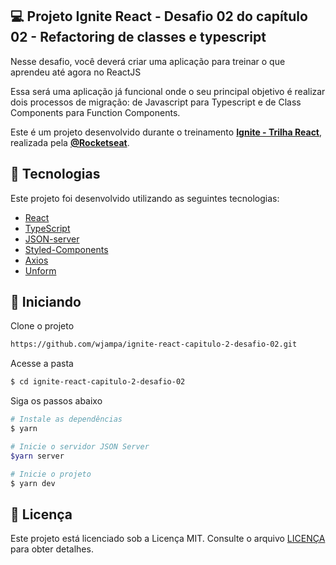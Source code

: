 ## 💻 Projeto Ignite React - Desafio 02 do capítulo 02 - Refactoring de classes e typescript

Nesse desafio, você deverá criar uma aplicação para treinar o que aprendeu até agora no ReactJS

Essa será uma aplicação já funcional onde o seu principal objetivo é realizar dois processos de migração: de Javascript para Typescript e de Class Components para Function Components.

Este é um projeto desenvolvido durante o treinamento **[Ignite - Trilha React](https://rocketseat.com.br/)**, realizada pela **[@Rocketseat](https://github.com/Rocketseat)**.

## 🔖 Tecnologias

Este projeto foi desenvolvido utilizando as seguintes tecnologias:

- [React](https://reactjs.org)
- [TypeScript](https://www.typescriptlang.org/)
- [JSON-server](https://github.com/typicode/json-server)
- [Styled-Components](https://styled-components.com/)
- [Axios](https://github.com/axios/axios)
- [Unform](https://unform.dev/)

## 🚀 Iniciando

Clone o projeto

```bash
https://github.com/wjampa/ignite-react-capitulo-2-desafio-02.git
```

Acesse a pasta

```bash
$ cd ignite-react-capitulo-2-desafio-02
```

Siga os passos abaixo

```bash
# Instale as dependências
$ yarn

# Inicie o servidor JSON Server
$yarn server

# Inicie o projeto
$ yarn dev
```

## 📝 Licença

Este projeto está licenciado sob a Licença MIT. Consulte o arquivo [LICENÇA](LICENSE) para obter detalhes.

